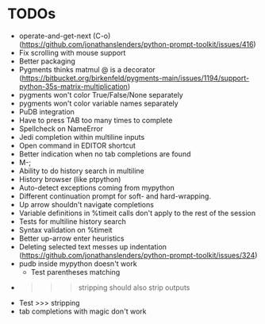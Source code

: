 # TODOs

- operate-and-get-next (C-o) (https://github.com/jonathanslenders/python-prompt-toolkit/issues/416)
- Fix scrolling with mouse support
- Better packaging
- Pygments thinks matmul @ is a decorator (https://bitbucket.org/birkenfeld/pygments-main/issues/1194/support-python-35s-matrix-multiplication)
- pygments won't color True/False/None separately
- pygments won't color variable names separately
- PuDB integration
- Have to press TAB too many times to complete
- Spellcheck on NameError
- Jedi completion within multiline inputs
- Open command in EDITOR shortcut
- Better indication when no tab completions are found
- M-;
- Ability to do history search in multiline
- History browser (like ptpython)
- Auto-detect exceptions coming from mypython
- Different continuation prompt for soft- and hard-wrapping.
- Up arrow shouldn't navigate completions
- Variable definitions in %timeit calls don't apply to the rest of the session
- Tests for multiline history search
- Syntax validation on %timeit
- Better up-arrow enter heuristics
- Deleting selected text messes up indentation (https://github.com/jonathanslenders/python-prompt-toolkit/issues/324)
- pudb inside mypython doesn't work
  - Test parentheses matching
- >>> stripping should also strip outputs
- Test >>> stripping
- tab completions with magic don't work
